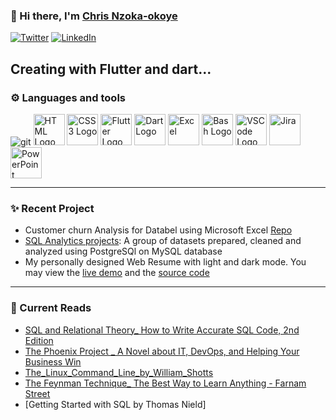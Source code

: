 ### 👋 Hi there, I'm [Chris Nzoka-okoye](https://linkedin.com/in/chris-nzoka-okoye)

<a href="https://twitter.com/chrisnzoka" target="_blank"><img alt="Twitter" src="https://img.shields.io/badge/twitter-%231DA1F2.svg?&style=flat&logo=twitter&logoColor=white" /></a>
<a href="https://www.linkedin.com/in/chris-nzoka-okoye/" target="_blank"><img alt="LinkedIn" src="https://img.shields.io/badge/linkedin-%230077B5.svg?&style=flat&logo=linkedin&logoColor=white" /></a>
<br/>

Creating with Flutter and dart...
---

### ⚙ ️Languages and tools

<!-- For more icons please follow  https://github.com/MikeCodesDotNET/ColoredBadges -->
<p>

 <!-- <img src="https://www.svgrepo.com/show/303251/mysql-logo.svg" alt="MySQL Logo" width="50" height="50"/>
 <img src="https://cdn.worldvectorlogo.com/logos/postgresql.svg" alt="PostgreSQL" width="50" height="50"/>
 <img src="https://cdn.worldvectorlogo.com/logos/power-bi.svg" alt="PowerBI" width="50" height="50"/>
<img src="https://cdn.worldvectorlogo.com/logos/python-5.svg" alt="Python Logo" width="50" height="50"/> -->
<img alt="git" src="https://img.shields.io/badge/-Git-F05032?style=flat-square&logo=git&logoColor=white" />
<img src="https://www.svgrepo.com/svg/353884/html-5.svg" alt="HTML Logo" width="50" height="50"/>
<img src="https://www.svgrepo.com/svg/353623/css-3.svg" alt="CSS3 Logo" width="50" height="50"/>
<img src="https://www.svgrepo.com/svg/376318/flutter.svg" alt="Flutter Logo" width="50" height="50"/>
<img src="https://www.svgrepo.com/svg/376360/dart.svg" alt="Dart Logo" width="50" height="50"/>
<img src="https://cdn.worldvectorlogo.com/logos/excel-4.svg" alt="Excel" width="50" height="50"/>
<img src="https://cdn.worldvectorlogo.com/logos/bash-1.svg" alt="Bash Logo" width="50" height="50"/>
<img src="https://cdn.worldvectorlogo.com/logos/visual-studio-code-1.svg" alt="VSCode Logo" width="50" height="50"/>
<img src="https://cdn.worldvectorlogo.com/logos/jira-3.svg" alt="Jira" width="50" height="50"/>
<img src="https://cdn.worldvectorlogo.com/logos/powerpoint-2.svg" alt="PowerPoint" width="50" height="50"/>


</p>

<!--
### 📕 Latest Blog Posts

 To get your github stats to look like mine,
visit- https://github.com/vn7n24fzkq/github-profile-summary-cards
and follow the guide -->
<!--
 BLOG-POST-LIST:START 

- [Linux commands for checking how much space is left on a disk](https://chrisnzoka.hashnode.dev/linux-commands-for-checking-how-much-space-is-left-on-a-disk)
-->

---

### ✨ Recent Project
- Customer churn Analysis for Databel using Microsoft Excel [Repo](https://github.com/ChrisNzoka/PROJECT-Databel_Customer_Churn)
- [SQL Analytics projects](https://github.com/ChrisNzoka/SQL_analytics_projects): A group of datasets prepared, cleaned and analyzed using PostgreSQl on MySQL database
- My personally designed Web Resume with light and dark mode. You may view the
  [live demo](https://chrisnzoka.github.io/Resume/) and the
  [source code](https://github.com/ChrisNzoka/Resume)

<!--END_SECTION:activity-->

---

### 📕 Current Reads

<!-- Start Books -->

- [SQL and Relational Theory\_ How to Write Accurate SQL Code, 2nd Edition]()
- [The Phoenix Project \_ A Novel about IT, DevOps, and Helping Your Business Win](<./Books_and_Documents/The%20Phoenix%20Project%20_%20A%20Novel%20about%20IT%2C%20DevOps%2C%20and%20Helping%20Your%20Business%20Win%20(%20PDFDrive%20).pdf>)
- [The_Linux_Command_Line_by_William_Shotts](./Books_and_Documents/The_Linux_Command_Line_by_William_Shotts.pdf)
- [The Feynman Technique\_ The Best Way to Learn Anything - Farnam Street](./Books_and_Documents/The%20Feynman%20Technique_%20The%20Best%20Way%20to%20Learn%20Anything%20-%20Farnam%20Street.pdf)
- [Getting Started with SQL by Thomas Nield]
<!-- End Books -->

<!--


Here are some ideas to get you started:

- 🔭 I’m currently working on ...
- 👯 I’m looking to collaborate on ...
- 🤔 I’m looking for help with ...
- 💬 Ask me about ...
- 📫 How to reach me: ...
- 😄 Pronouns: ...
- ⚡ Fun fact: ...
  -->
